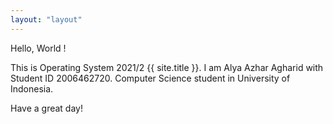 ```yaml
---
layout: "layout"
---
```


Hello, World !

This is Operating System 2021/2 {{ site.title }}.
I am Alya Azhar Agharid with Student ID 2006462720.
Computer Science student in University of Indonesia.

Have a great day!
